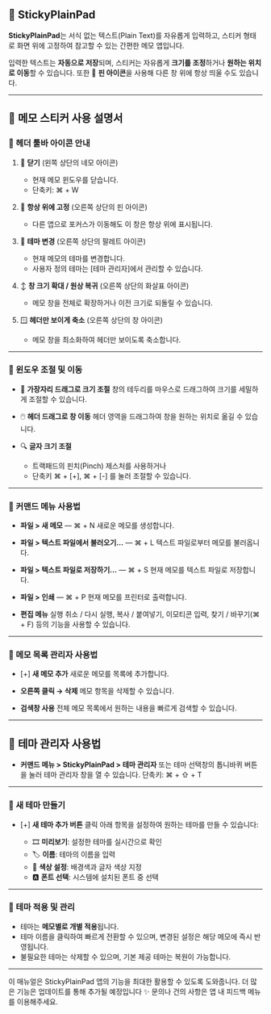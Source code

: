 
## 📝 StickyPlainPad

**StickyPlainPad**는 서식 없는 텍스트(Plain Text)를 자유롭게 입력하고,
스티커 형태로 화면 위에 고정하여 참고할 수 있는 간편한 메모 앱입니다.

입력한 텍스트는 **자동으로 저장**되며,
스티커는 자유롭게 **크기를 조정**하거나 **원하는 위치로 이동**할 수 있습니다.
또한 📌 **핀 아이콘**을 사용해 다른 창 위에 항상 띄울 수도 있습니다.

---

## 📒 메모 스티커 사용 설명서

### 🔹 헤더 툴바 아이콘 안내

1. 🔲 **닫기** (왼쪽 상단의 네모 아이콘)
   - 현재 메모 윈도우를 닫습니다.
   - 단축키: ⌘ + W

2. 📌 **항상 위에 고정** (오른쪽 상단의 핀 아이콘)
   - 다른 앱으로 포커스가 이동해도 이 창은 항상 위에 표시됩니다.

3. 🎨 **테마 변경** (오른쪽 상단의 팔레트 아이콘)
   - 현재 메모의 테마를 변경합니다.
   - 사용자 정의 테마는 [테마 관리자]에서 관리할 수 있습니다.

4. ↕️ **창 크기 확대 / 원상 복귀** (오른쪽 상단의 화살표 아이콘)
   - 메모 창을 전체로 확장하거나 이전 크기로 되돌릴 수 있습니다.

5. 🪟 **헤더만 보이게 축소** (오른쪽 상단의 창 아이콘)
   - 메모 창을 최소화하여 헤더만 보이도록 축소합니다.

---

### 🔹 윈도우 조절 및 이동

- 📐 **가장자리 드래그로 크기 조절**
  창의 테두리를 마우스로 드래그하여 크기를 세밀하게 조절할 수 있습니다.

- 🖱️ **헤더 드래그로 창 이동**
  헤더 영역을 드래그하여 창을 원하는 위치로 옮길 수 있습니다.

- 🔍 **글자 크기 조절**
  - 트랙패드의 핀치(Pinch) 제스처를 사용하거나
  - 단축키 ⌘ + [+], ⌘ + [-] 를 눌러 조절할 수 있습니다.

---

### 🔹 커맨드 메뉴 사용법

- **파일 > 새 메모** — ⌘ + N
  새로운 메모를 생성합니다.

- **파일 > 텍스트 파일에서 불러오기…** — ⌘ + L
  텍스트 파일로부터 메모를 불러옵니다.

- **파일 > 텍스트 파일로 저장하기…** — ⌘ + S
  현재 메모를 텍스트 파일로 저장합니다.

- **파일 > 인쇄** — ⌘ + P
  현재 메모를 프린터로 출력합니다.

- **편집 메뉴**
  실행 취소 / 다시 실행, 복사 / 붙여넣기, 이모티콘 입력,
  찾기 / 바꾸기(⌘ + F) 등의 기능을 사용할 수 있습니다.

---

### 🔹 메모 목록 관리자 사용법

- [+] **새 메모 추가**
  새로운 메모를 목록에 추가합니다.

- **오른쪽 클릭 → 삭제**
  메모 항목을 삭제할 수 있습니다.

- **검색창 사용**
  전체 메모 목록에서 원하는 내용을 빠르게 검색할 수 있습니다.

---

## 🎨 테마 관리자 사용법

- **커맨드 메뉴 > StickyPlainPad > 테마 관리자**
  또는 테마 선택창의 톱니바퀴 버튼을 눌러 테마 관리자 창을 열 수 있습니다.
  단축키: ⌘ + ⇧ + T

---

### 🔹 새 테마 만들기

- [+] **새 테마 추가 버튼** 클릭
  아래 항목을 설정하여 원하는 테마를 만들 수 있습니다:

  - 🎞️ **미리보기**: 설정한 테마를 실시간으로 확인
  - 🏷️ **이름**: 테마의 이름을 입력
  - 🎨 **색상 설정**: 배경색과 글자 색상 지정
  - 🅰️ **폰트 선택**: 시스템에 설치된 폰트 중 선택

---

### 🔹 테마 적용 및 관리

- 테마는 **메모별로 개별 적용**됩니다.
- 테마 이름을 클릭하여 빠르게 전환할 수 있으며,
  변경된 설정은 해당 메모에 즉시 반영됩니다.
- 불필요한 테마는 삭제할 수 있으며,
  기본 제공 테마는 복원이 가능합니다.

---

이 매뉴얼은 StickyPlainPad 앱의 기능을 최대한 활용할 수 있도록 도와줍니다.
더 많은 기능은 업데이트를 통해 추가될 예정입니다 ✨
문의나 건의 사항은 앱 내 피드백 메뉴를 이용해주세요.

